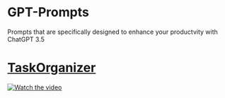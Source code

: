 # GPT-Prompts
Prompts that are specifically designed to enhance your productvity with ChatGPT 3.5


# [TaskOrganizer](https://github.com/carbonplugins/GPT-Prompts/blob/main/TaskOrganizer.md)
[![Watch the video](https://i.imgur.com/vKb2F1B.png)](https://youtu.be/vt5fpE0bzSY)



